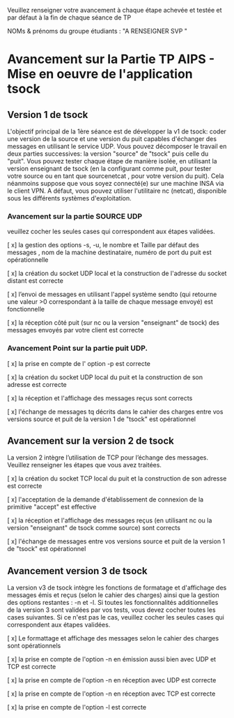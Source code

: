 Veuillez renseigner votre avancement à chaque étape achevée et testée et par défaut à la fin de chaque séance de TP 

NOMs & prénoms du groupe étudiants :  "A RENSEIGNER SVP "

# Avancement sur la Partie TP AIPS - Mise en oeuvre de l'application tsock 

## Version 1 de tsock 
L'objectif principal de la 1ère séance est de développer la v1 de tsock: coder une version de la source et une version du puit capables d'échanger des messages en utilisant le service UDP.  Vous pouvez décomposer le travail en deux parties successives: la version "source" de "tsock" puis celle du "puit". Vous pouvez tester chaque étape de manière isolée, en utilisant la version enseignant de tsock (en la configurant comme puit, pour tester votre source ou en tant que sourcenetcat , pour votre version du puit).  Cela néanmoins suppose que vous soyez connecté(e) sur une machine INSA via le client VPN. A défaut, vous pouvez  utiliser l'utilitaire nc (netcat), disponible sous les différents systèmes d'exploitation. 

### Avancement sur la partie SOURCE UDP
veuillez cocher les seules cases qui correspondent aux étapes validées.  

[ x] la gestion des options -s, -u,  le nombre et Taille par défaut des messages , nom de la machine destinataire,  numéro de port du puit est opérationnelle

[ x] la création du socket UDP local et la construction de l'adresse du socket distant est correcte

[ x] l’envoi de  messages en utilisant l'appel système sendto (qui retourne une valeur >0 correspondant à la taille de chaque message envoyé) est fonctionnelle 

[ x] la réception côté puit (sur nc ou la version "enseignant" de tsock) des messages envoyés par votre client est correcte

### Avancement Point sur la partie puit UDP.

[ x] la prise en compte de l' option -p est correcte

[ x] la création du socket UDP local du puit et la construction de son adresse est correcte

[ x] la réception et l'affichage des messages reçus sont corrects

[ x] l'échange de messages tq décrits dans le cahier des charges entre vos versions source et puit de la version 1 de "tsock" est opérationnel

## Avancement sur la version 2 de tsock
La version 2 intègre l’utilisation de TCP pour l’échange des messages. Veuillez renseigner les étapes que vous avez traitées.  

[ x] la création du socket TCP local du puit et la construction de son adresse est correcte

[ x] l'acceptation de la demande d'établissement de connexion de la primitive "accept" est effective 

[ x] la réception et l'affichage des messages reçus  (en utilisant nc ou la version "enseignant" de tsock comme source)  sont corrects 

[ x] l'échange de messages entre vos versions source et puit de la version 1 de "tsock" est opérationnel

## Avancement version 3 de tsock

La version v3 de tsock intègre les fonctions de formatage et d'affichage des messages émis et reçus (selon le cahier des charges) ainsi que la gestion des options restantes : -n  et -l. Si toutes les fonctionnalités additionnelles de la version 3 sont validées par vos tests, vous devez cocher toutes les cases suivantes. Si ce n'est pas le cas, veuillez cocher les seules cases qui correspondent aux étapes validées.  

[ x] Le formattage et affichage des messages selon le cahier des charges sont opérationnels

[ x] la prise en compte de l'option -n en émission aussi bien avec UDP et TCP est correcte

[ x] la prise en compte de l'option -n en réception avec UDP est correcte

[ x] la prise en compte de l'option -n en réception avec TCP est correcte

[ x] la prise en compte de l'option -l est correcte

